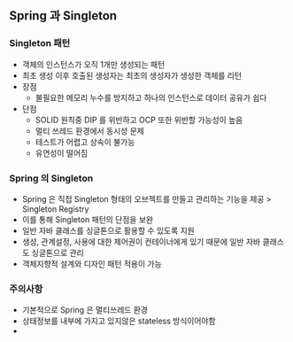 ## Spring 과 Singleton

### Singleton 패턴

- 객체의 인스턴스가 오직 1개만 생성되는 패턴
- 최초 생성 이후 호출된 생성자는 최초의 생성자가 생성한 객체를 리턴
- 장점
  - 불필요한 메모리 누수를 방지하고 하나의 인스턴스로 데이터 공유가 쉽다
- 단점
  - SOLID 원칙중 DIP 를 위반하고 OCP 또한 위반할 가능성이 높음
  - 멀티 쓰레드 환경에서 동시성 문제
  - 테스트가 어렵고 상속이 불가능
  - 유연성이 떨어짐

### Spring 의 Singleton

- Spring 은 직접 Singleton 형태의 오브젝트를 만들고 관리하는 기능을 제공 > Singleton Registry
- 이를 통해 Singleton 패턴의 단점을 보완
- 일반 자바 클래스를 싱글톤으로 활용할 수 있도록 지원
- 생성, 관계설정, 사용에 대한 제어권이 컨테이너에게 있기 때문에 일반 자바 클래스도 싱글톤으로 관리
- 객체지향적 설계와 디자인 패턴 적용이 가능

### 주의사항

- 기본적으로 Spring 은 멀티쓰레드 환경
- 상태정보를 내부에 가지고 있지않은 stateless 방식이어야함
- 